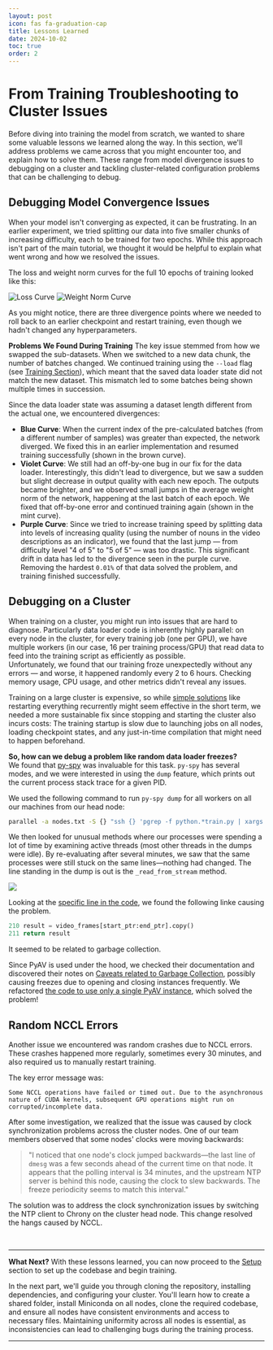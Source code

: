 ```yaml
---
layout: post
icon: fas fa-graduation-cap
title: Lessons Learned
date: 2024-10-02
toc: true
order: 2
---
```


# From Training Troubleshooting to Cluster Issues

Before diving into training the model from scratch, we wanted to share some valuable lessons we learned along the way. In this section, we'll address problems we came across that you might encounter too, and explain how to solve them. These range from model divergence issues to debugging on a cluster and tackling cluster-related configuration problems that can be challenging to debug.

## Debugging Model Convergence Issues

When your model isn't converging as expected, it can be frustrating. In an earlier experiment, we tried splitting our data into five smaller chunks of increasing difficulty, each to be trained for two epochs. While this approach isn't part of the main tutorial, we thought it would be helpful to explain what went wrong and how we resolved the issues.

The loss and weight norm curves for the full 10 epochs of training looked like this:

![Loss Curve](./assets/fails_loss.png) ![Weight Norm Curve](./assets/fails_weight_norm.png)

As you might notice, there are three divergence points where we needed to roll back to an earlier checkpoint and restart training, even though we hadn't changed any hyperparameters.

**Problems We Found During Training**
The key issue stemmed from how we swapped the sub-datasets. When we switched to a new data chunk, the number of batches changed. We continued training using the `--load` flag (see [Training Section](../training.md)), which meant that the saved data loader state did not match the new dataset. This mismatch led to some batches being shown multiple times in succession.

Since the data loader state was assuming a dataset length different from the actual one, we encountered divergences:

- **Blue Curve**: When the current index of the pre-calculated batches (from a different number of samples) was greater than expected, the network diverged. We fixed this in an earlier implementation and resumed training successfully (shown in the brown curve).
- **Violet Curve**: We still had an off-by-one bug in our fix for the data loader. Interestingly, this didn't lead to divergence, but we saw a sudden but slight decrease in output quality with each new epoch. The outputs became brighter, and we observed small jumps in the average weight norm of the network, happening at the last batch of each epoch. We fixed that off-by-one error and continued training again (shown in the mint curve).
- **Purple Curve**: Since we tried to increase training speed by splitting data into levels of increasing quality (using the number of nouns in the video descriptions as an indicator), we found that the last jump — from difficulty level "4 of 5" to "5 of 5" — was too drastic. This significant drift in data has led to the divergence seen in the purple curve. Removing the hardest `0.01%` of that data solved the problem, and training finished successfully.

## Debugging on a Cluster
When training on a cluster, you might run into issues that are hard to diagnose. Particularly data loader code is inherently highly parallel: on every node in the cluster, for every training job (one per GPU), we have multiple workers (in our case, 16 per training process/GPU) that read data to feed into the training script as efficiently as possible.  
Unfortunately, we found that our training froze unexpectedly without any errors — and worse, it happened randomly every 2 to 6 hours. Checking memory usage, CPU usage, and other metrics didn't reveal any issues.

Training on a large cluster is expensive, so while [simple solutions](https://xkcd.com/1495/) like restarting everything recurrently might seem effective in the short term, we needed a more sustainable fix since stopping and starting the cluster also incurs costs: The training startup is slow due to launching jobs on all nodes, loading checkpoint states, and any just-in-time compilation that might need to happen beforehand.

**So, how can we debug a problem like random data loader freezes?**  
We found that [py-spy](https://github.com/benfred/py-spy) was invaluable for this task. `py-spy` has several modes, and we were interested in using the `dump` feature, which prints out the current process stack trace for a given PID.

We used the following command to run `py-spy dump` for all workers on all our machines from our head node:
```bash
parallel -a nodes.txt -S {} "ssh {} 'pgrep -f python.*train.py | xargs -I {{}} py-spy dump --pid {{}} > ./dumps/{{}}.out'"
```

We then looked for unusual methods where our processes were spending a lot of time by examining active threads (most other threads in the dumps were idle).
By re-evaluating after several minutes, we saw that the same processes were still stuck on the same lines—nothing had changed.
The line standing in the dump is out is the `_read_from_stream` method.

![](./assets/pyspy_dump.png)

Looking at the [specific line in the code](https://github.com/davidh-lambda/Open-Sora/blob/73c77fbb6eb5dac72fc8327a3797fd91894d25cd/opensora/datasets/read_video.py#L211), we found the following linke causing the problem.

```python
210 result = video_frames[start_ptr:end_ptr].copy()
211 return result
```

It seemed to be related to garbage collection.

Since PyAV is used under the hood, we checked their documentation and discovered their notes on [Caveats related to Garbage Collection](https://pyav.org/docs/stable/overview/caveats.html#garbage-collection), possibly causing freezes due to opening and closing instances frequently. We refactored [the code to use only a single PyAV instance](https://github.com/davidh-lambda/Open-Sora/commit/3e935bcb46c03d30330815244a1aff4e67d42fd0), which solved the problem!


## Random NCCL Errors

Another issue we encountered was random crashes due to NCCL errors. These crashes happened more regularly, sometimes every 30 minutes, and also required us to manually restart training.

The key error message was:
```
Some NCCL operations have failed or timed out. Due to the asynchronous nature of CUDA kernels, subsequent GPU operations might run on corrupted/incomplete data.
```

After some investigation, we realized that the issue was caused by clock synchronization problems across the cluster nodes. One of our team members observed that some nodes' clocks were moving backwards:

> "I noticed that one node's clock jumped backwards—the last line of `dmesg` was a few seconds ahead of the current time on that node. It appears that the polling interval is 34 minutes, and the upstream NTP server is behind this node, causing the clock to slew backwards. The freeze periodicity seems to match this interval."

The solution was to address the clock synchronization issues by switching the NTP client to Chrony on the cluster head node. This change resolved the hangs caused by NCCL.

<br/>

---

**What Next?**
With these lessons learned, you can now proceed to the [Setup](../setup.md) section to set up the codebase and begin training.

In the next part, we'll guide you through cloning the repository, installing dependencies, and configuring your cluster. You'll learn how to create a shared folder, install Miniconda on all nodes, clone the required codebase, and ensure all nodes have consistent environments and access to necessary files. Maintaining uniformity across all nodes is essential, as inconsistencies can lead to challenging bugs during the training process.

---